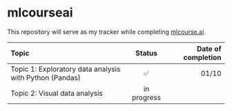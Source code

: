 # mlcourseai
This repository will serve as my tracker while completing [mlcourse.ai](https://mlcourse.ai/book/index.html).


| Topic | Status | Date of completion |
| :---         |     :---:      |          ---: |
| Topic 1: Exploratory data analysis with Python (Pandas)  | ✅  | 01/10    |
| Topic 2: Visual data analysis   | in progress       |      |
